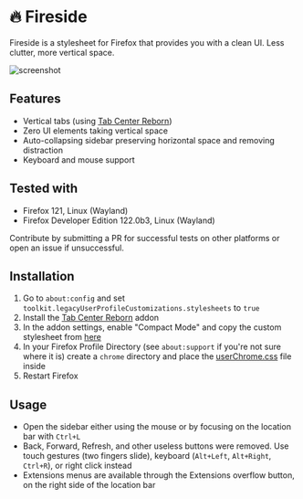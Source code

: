 # 🔥 Fireside
Fireside is a stylesheet for Firefox that provides you with a clean UI. Less clutter, more vertical space.

![screenshot](https://github.com/bjesus/sidefox/assets/55081/ec3bd513-8ef1-465d-aa53-80384bcd0cce)

## Features
- Vertical tabs (using [Tab Center Reborn](https://addons.mozilla.org/en-US/firefox/addon/tabcenter-reborn/)) 
- Zero UI elements taking vertical space
- Auto-collapsing sidebar preserving horizontal space and removing distraction
- Keyboard and mouse support

## Tested with
- Firefox 121, Linux (Wayland)
- Firefox Developer Edition 122.0b3, Linux (Wayland)

Contribute by submitting a PR for successful tests on other platforms or open an issue if unsuccessful.

## Installation
1. Go to `about:config` and set `toolkit.legacyUserProfileCustomizations.stylesheets` to `true`
2. Install the [Tab Center Reborn](https://addons.mozilla.org/en-US/firefox/addon/tabcenter-reborn/) addon
3. In the addon settings, enable "Compact Mode" and copy the custom stylesheet from [here](tab-center-reborn.css)
4. In your Firefox Profile Directory (see `about:support` if you're not sure where it is) create a `chrome` directory and place the [userChrome.css](userChrome.css) file inside
5. Restart Firefox

## Usage
- Open the sidebar either using the mouse or by focusing on the location bar with `Ctrl+L`
- Back, Forward, Refresh, and other useless buttons were removed. Use touch gestures (two fingers slide), keyboard (`Alt+Left`, `Alt+Right`, `Ctrl+R`), or right click instead
- Extensions menus are available through the Extensions overflow button, on the right side of the location bar
